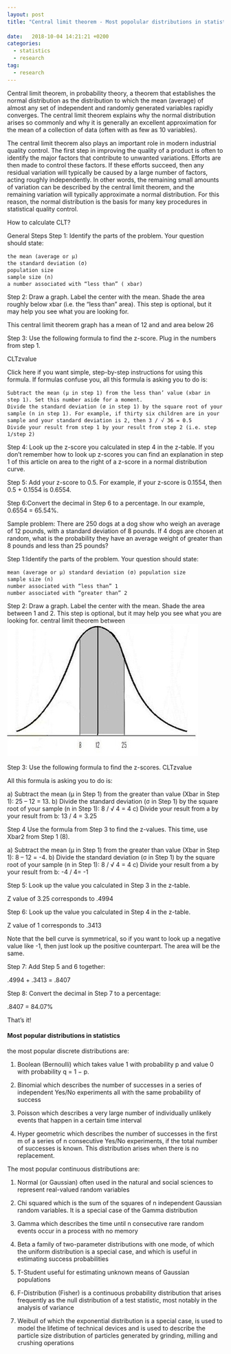 ```yaml
---
layout: post
title: "Central limit theorem - Most popolular distributions in statistics"

date:   2018-10-04 14:21:21 +0200
categories:
  - statistics
  - research
tag:
  - research
---
```


Central limit theorem, in probability theory, a theorem that establishes the normal distribution as the distribution to which the mean (average) of almost any set of independent and randomly generated variables rapidly converges. The central limit theorem explains why the normal distribution arises so commonly and why it is generally an excellent approximation for the mean of a collection of data (often with as few as 10 variables).

The central limit theorem also plays an important role in modern industrial quality control. The first step in improving the quality of a product is often to identify the major factors that contribute to unwanted variations. Efforts are then made to control these factors. If these efforts succeed, then any residual variation will typically be caused by a large number of factors, acting roughly independently. In other words, the remaining small amounts of variation can be described by the central limit theorem, and the remaining variation will typically approximate a normal distribution. For this reason, the normal distribution is the basis for many key procedures in statistical quality control.

How to calculate CLT?

General Steps
Step 1: Identify the parts of the problem. Your question should state:

    the mean (average or μ)
    the standard deviation (σ)
    population size
    sample size (n)
    a number associated with “less than” ( xbar)

Step 2: Draw a graph. Label the center with the mean. Shade the area roughly below xbar (i.e. the “less than” area). This step is optional, but it may help you see what you are looking for.

This central limit theorem graph has a mean of 12 and and area below 26

Step 3: Use the following formula to find the z-score. Plug in the numbers from step 1.

CLTzvalue

Click here if you want simple, step-by-step instructions for using this formula.
If formulas confuse you, all this formula is asking you to do is:

    Subtract the mean (μ in step 1) from the less than’ value (xbar in step 1). Set this number aside for a moment.
    Divide the standard deviation (σ in step 1) by the square root of your sample (n in step 1). For example, if thirty six children are in your sample and your standard deviation is 2, then 3 / √ 36 = 0.5
    Divide your result from step 1 by your result from step 2 (i.e. step 1/step 2)

Step 4: Look up the z-score you calculated in step 4 in the z-table. If you don’t remember how to look up z-scores you can find an explanation in step 1 of this article on area to the right of a z-score in a normal distribution curve.

Step 5: Add your z-score to 0.5. For example, if your z-score is 0.1554, then 0.5 + 0.1554 is 0.6554.

Step 6:Convert the decimal in Step 6 to a percentage. In our example, 0.6554 = 65.54%.

Sample problem: There are 250 dogs at a dog show who weigh an average of 12 pounds, with a standard deviation of 8 pounds. If 4 dogs are chosen at random, what is the probability they have an average weight of greater than 8 pounds and less than 25 pounds?

Step 1:Identify the parts of the problem. Your question should state:

    mean (average or μ) standard deviation (σ) population size
    sample size (n)
    number associated with “less than” 1
    number associated with “greater than” 2

Step 2: Draw a graph. Label the center with the mean. Shade the area between   1 and   2. This step is optional, but it may help you see what you are looking for.
central limit theorem between
<img src="../assets/betweenCLT.jpg"/>

Step 3: Use the following formula to find the z-scores.
CLTzvalue


All this formula is asking you to do is:

a) Subtract the mean (μ in Step 1) from the greater than value (Xbar in Step 1): 25 – 12 = 13.
b) Divide the standard deviation (σ in Step 1) by the square root of your sample (n in Step 1): 8 / √ 4 = 4
c) Divide your result from a by your result from b: 13 / 4 = 3.25

Step 4 Use the formula from Step 3 to find the z-values. This time, use Xbar2 from Step 1 (8).

a) Subtract the mean (μ in Step 1) from the greater than value (Xbar in Step 1): 8 – 12 = -4.
b) Divide the standard deviation (σ in Step 1) by the square root of your sample (n in Step 1): 8 / √ 4 = 4
c) Divide your result from a by your result from b: -4 / 4= -1

Step 5: Look up the value you calculated in Step 3 in the z-table.

Z value of 3.25 corresponds to .4994

Step 6: Look up the value you calculated in Step 4 in the z-table.

Z value of 1 corresponds to .3413

Note that the bell curve is symmetrical, so if you want to look up a negative value like -1, then just look up the positive counterpart. The area will be the same.

Step 7: Add Step 5 and 6 together:

.4994 + .3413 = .8407

Step 8: Convert the decimal in Step 7 to a percentage:

.8407 = 84.07%

That’s it!


#### Most popular distributions in statistics
the most popular discrete distributions are:

1)    Boolean (Bernoulli) which takes value 1 with probability p and value 0 with probability q = 1 − p.

2)    Binomial which describes the number of successes in a series of independent Yes/No experiments all with the same probability of success

3)    Poisson which describes a very large number of individually unlikely events that happen in a certain time interval

4)    Hyper geometric which describes the number of successes in the first m of a series of n consecutive Yes/No experiments, if the total number of successes is known. This distribution arises when there is no replacement.

 

The most popular continuous distributions are:

1)    Normal (or Gaussian) often used in the natural and social sciences to represent real-valued random variables

2)    Chi squared which is the sum of the squares of n independent Gaussian random variables. It is a special case of the Gamma distribution

3)    Gamma which describes the time until n consecutive rare random events occur in a process with no memory

4)    Beta a family of two-parameter distributions with one mode, of which the uniform distribution is a special case, and which is useful in estimating success probabilities

5)    T-Student useful for estimating unknown means of Gaussian populations

6)    F-Distribution (Fisher) is a continuous probability distribution that arises frequently as the null distribution of a test statistic, most notably in the analysis of variance

7)    Weibull of which the exponential distribution is a special case, is used to model the lifetime of technical devices and is used to describe the particle size distribution of particles generated by grinding, milling and crushing operations
